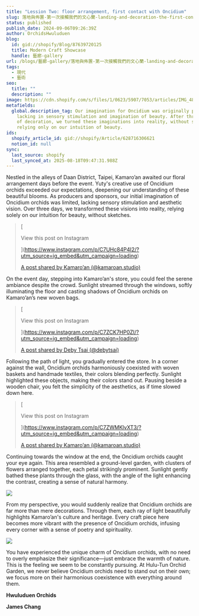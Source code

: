 ```yaml
---
title: "Lession Two: floor arrangement, first contact with Oncidium"
slug: 落地與佈置-第一次接觸我們的文心蘭-landing-and-decoration-the-first-contact-with-our-oncidium
status: published
publish_date: 2024-09-06T09:26:39Z
author: OrchidsHwuluduen
blog:
  id: gid://shopify/Blog/87639720125
  title: Modern Craft Showcase
  handle: 藝廊-gallery
url: /blogs/藝廊-gallery/落地與佈置-第一次接觸我們的文心蘭-landing-and-decoration-the-first-contact-with-our-oncidium
tags:
  - 現代
  - 藝術
seo:
  title: ""
  description: ""
image: https://cdn.shopify.com/s/files/1/0623/5907/7053/articles/IMG_4821.jpg?v=1741335554
metafields:
  global.description_tag: Our imagination for Oncidium was originally poor,
    lacking in sensory stimulation and imagination of beauty. After three days
    of decoration, we turned these imaginations into reality, without sketches,
    relying only on our intuition of beauty.
ids:
  shopify_article_id: gid://shopify/Article/628716306621
  notion_id: null
sync:
  last_source: shopify
  last_synced_at: 2025-08-18T09:47:31.988Z
---
```


Nestled in the alleys of Daan District, Taipei, Kamaro’an awaited our floral arrangement days before the event. Yuty's creative use of Oncidium orchids exceeded our expectations, deepening our understanding of these beautiful blooms. As producers and sponsors, our initial imagination of Oncidium orchids was limited, lacking sensory stimulation and aesthetic vision. Over three days, we transformed these visions into reality, relying solely on our intuition for beauty, without sketches.

> [
> 
>   
> 
>   
> 
>   
> 
>   
> 
> View this post on Instagram
> 
>   
> 
>   
> 
>   
> 
>   
> 
>   
> 
>   
> 
>   
> 
>   
> 
>   
> 
>   
> 
>   
> 
> 
> 
> 
> ](https://www.instagram.com/p/C7UHc84P4I2/?utm_source=ig_embed&utm_campaign=loading)
> 
> [A post shared by Kamaro’an (@kamaroan.studio)](https://www.instagram.com/p/C7UHc84P4I2/?utm_source=ig_embed&utm_campaign=loading)

On the event day, stepping into Kamaro’an's store, you could feel the serene ambiance despite the crowd. Sunlight streamed through the windows, softly illuminating the floor and casting shadows of Oncidium orchids on Kamaro’an’s new woven bags.   
  

> [
> 
>   
> 
>   
> 
>   
> 
>   
> 
> View this post on Instagram
> 
>   
> 
>   
> 
>   
> 
>   
> 
>   
> 
>   
> 
>   
> 
>   
> 
>   
> 
>   
> 
>   
> 
> 
> 
> 
> ](https://www.instagram.com/p/C7ZCK7HP0Zl/?utm_source=ig_embed&utm_campaign=loading)
> 
> [A post shared by Deby Tsai (@debytsai)](https://www.instagram.com/p/C7ZCK7HP0Zl/?utm_source=ig_embed&utm_campaign=loading)

Following the path of light, you gradually entered the store. In a corner against the wall, Oncidium orchids harmoniously coexisted with woven baskets and handmade textiles, their colors blending perfectly. Sunlight highlighted these objects, making their colors stand out. Pausing beside a wooden chair, you felt the simplicity of the aesthetics, as if time slowed down here.

> [
> 
>   
> 
>   
> 
>   
> 
>   
> 
> View this post on Instagram
> 
>   
> 
>   
> 
>   
> 
>   
> 
>   
> 
>   
> 
>   
> 
>   
> 
>   
> 
>   
> 
>   
> 
> 
> 
> 
> ](https://www.instagram.com/p/C7ZWMKlvXT3/?utm_source=ig_embed&utm_campaign=loading)
> 
> [A post shared by Kamaro’an (@kamaroan.studio)](https://www.instagram.com/p/C7ZWMKlvXT3/?utm_source=ig_embed&utm_campaign=loading)

Continuing towards the window at the end, the Oncidium orchids caught your eye again. This area resembled a ground-level garden, with clusters of flowers arranged together, each petal strikingly prominent. Sunlight gently bathed these plants through the glass, with the angle of the light enhancing the contrast, creating a sense of natural harmony.

![](https://cdn.shopify.com/s/files/1/0623/5907/7053/files/IMG_4803_1024x1024.jpg?v=1722255715)

From my perspective, you would suddenly realize that Oncidium orchids are far more than mere decorations. Through them, each ray of light beautifully highlights Kamaro’an's culture and heritage. Every craft piece here becomes more vibrant with the presence of Oncidium orchids, infusing every corner with a sense of poetry and spirituality.

![](https://cdn.shopify.com/s/files/1/0623/5907/7053/files/IMG_4790_1024x1024.jpg?v=1722255982)

You have experienced the unique charm of Oncidium orchids, with no need to overly emphasize their significance—just embrace the warmth of nature. This is the feeling we seem to be constantly pursuing. At Hulu-Tun Orchid Garden, we never believe Oncidium orchids need to stand out on their own; we focus more on their harmonious coexistence with everything around them.

**Hwuluduen Orchids**

**James Chang**